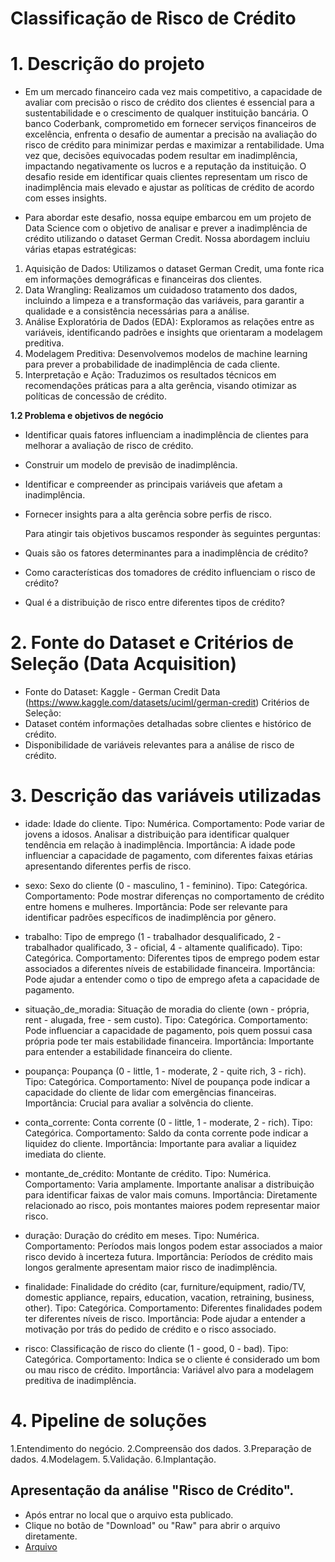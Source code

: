 # Classificação de Risco de Crédito

# 1. Descrição do projeto
- Em um mercado financeiro cada vez mais competitivo, a capacidade de avaliar com precisão o risco de crédito dos clientes é essencial para a sustentabilidade e o crescimento de qualquer instituição bancária. O banco Coderbank, comprometido em fornecer serviços financeiros de excelência, enfrenta o desafio de aumentar a precisão na avaliação do risco de crédito para minimizar perdas e maximizar a rentabilidade. Uma vez que, decisões equivocadas podem resultar em inadimplência, impactando negativamente os lucros e a reputação da instituição. O desafio reside em identificar quais clientes representam um risco de inadimplência mais elevado e ajustar as políticas de crédito de acordo com esses insights.

- Para abordar este desafio, nossa equipe embarcou em um projeto de Data Science com o objetivo de analisar e prever a inadimplência de crédito utilizando o dataset German Credit. Nossa abordagem incluiu várias etapas estratégicas:

1. Aquisição de Dados: Utilizamos o dataset German Credit, uma fonte rica em informações demográficas e financeiras dos clientes.
2. Data Wrangling: Realizamos um cuidadoso tratamento dos dados, incluindo a limpeza e a transformação das variáveis, para garantir a qualidade e a consistência necessárias para a análise.
3. Análise Exploratória de Dados (EDA): Exploramos as relações entre as variáveis, identificando padrões e insights que orientaram a modelagem preditiva.
4. Modelagem Preditiva: Desenvolvemos modelos de machine learning para prever a probabilidade de inadimplência de cada cliente.
5. Interpretação e Ação: Traduzimos os resultados técnicos em recomendações práticas para a alta gerência, visando otimizar as políticas de concessão de crédito.
   
**1.2 Problema e objetivos de negócio**
- Identificar quais fatores influenciam a inadimplência de clientes para melhorar a avaliação de risco de crédito.
- Construir um modelo de previsão de inadimplência.
- Identificar e compreender as principais variáveis que afetam a inadimplência.
- Fornecer insights para a alta gerência sobre perfis de risco.
  
  Para atingir tais objetivos buscamos responder às seguintes perguntas:
- Quais são os fatores determinantes para a inadimplência de crédito?
- Como características dos tomadores de crédito influenciam o risco de crédito?
- Qual é a distribuição de risco entre diferentes tipos de crédito?

# 2. Fonte do Dataset e Critérios de Seleção (Data Acquisition)
- Fonte do Dataset: Kaggle - German Credit Data (https://www.kaggle.com/datasets/uciml/german-credit)
Critérios de Seleção:
- Dataset contém informações detalhadas sobre clientes e histórico de crédito.
- Disponibilidade de variáveis relevantes para a análise de risco de crédito.

# 3. Descrição das variáveis utilizadas
   - idade: Idade do cliente.
     Tipo: Numérica.
     Comportamento: Pode variar de jovens a idosos. Analisar a distribuição para identificar qualquer tendência em relação à inadimplência.
     Importância: A idade pode influenciar a capacidade de pagamento, com diferentes faixas etárias apresentando diferentes perfis de risco.

   - sexo: Sexo do cliente (0 - masculino, 1 - feminino).
     Tipo: Categórica.
     Comportamento: Pode mostrar diferenças no comportamento de crédito entre homens e mulheres.
     Importância: Pode ser relevante para identificar padrões específicos de inadimplência por gênero.

   - trabalho: Tipo de emprego (1 - trabalhador desqualificado, 2 - trabalhador qualificado, 3 - oficial, 4 - altamente qualificado).
     Tipo: Categórica.
     Comportamento: Diferentes tipos de emprego podem estar associados a diferentes níveis de estabilidade financeira.
     Importância: Pode ajudar a entender como o tipo de emprego afeta a capacidade de pagamento.

   - situação_de_moradia: Situação de moradia do cliente (own - própria, rent - alugada, free - sem custo).
     Tipo: Categórica.
     Comportamento: Pode influenciar a capacidade de pagamento, pois quem possui casa própria pode ter mais estabilidade financeira.
     Importância: Importante para entender a estabilidade financeira do cliente.
     
   - poupança: Poupança (0 - little, 1 - moderate, 2 - quite rich, 3 - rich).
     Tipo: Categórica.
     Comportamento: Nível de poupança pode indicar a capacidade do cliente de lidar com emergências financeiras.
     Importância: Crucial para avaliar a solvência do cliente.

   - conta_corrente: Conta corrente (0 - little, 1 - moderate, 2 - rich).
     Tipo: Categórica.
     Comportamento: Saldo da conta corrente pode indicar a liquidez do cliente.
     Importância: Importante para avaliar a liquidez imediata do cliente.

   - montante_de_crédito: Montante de crédito.
     Tipo: Numérica.
     Comportamento: Varia amplamente. Importante analisar a distribuição para identificar faixas de valor mais comuns.
     Importância: Diretamente relacionado ao risco, pois montantes maiores podem representar maior risco.
   
   - duração: Duração do crédito em meses.
     Tipo: Numérica.
     Comportamento: Períodos mais longos podem estar associados a maior risco devido à incerteza futura.
     Importância: Períodos de crédito mais longos geralmente apresentam maior risco de inadimplência.

   - finalidade: Finalidade do crédito (car, furniture/equipment, radio/TV, domestic appliance, repairs, education, vacation, retraining, business, other).
     Tipo: Categórica.
     Comportamento: Diferentes finalidades podem ter diferentes níveis de risco.
     Importância: Pode ajudar a entender a motivação por trás do pedido de crédito e o risco associado.

   - risco: Classificação de risco do cliente (1 - good, 0 - bad).
     Tipo: Categórica.
     Comportamento: Indica se o cliente é considerado um bom ou mau risco de crédito.
     Importância: Variável alvo para a modelagem preditiva de inadimplência.
  
# 4. Pipeline de soluções
1.Entendimento do negócio.
2.Compreensão dos dados.
3.Preparação de dados.
4.Modelagem.
5.Validação.
6.Implantação.

## Apresentação da análise "Risco de Crédito".
- Após entrar no local que o arquivo esta publicado.
- Clique no botão de "Download" ou "Raw" para abrir o arquivo diretamente.
- [Arquivo](https://github.com/Andressaach/Risco-de-Credito/blob/main/Apresenta%C3%A7%C3%A3o.ppt)
